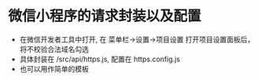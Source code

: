 # 微信小程序的请求封装以及配置

* 在微信开发者工具中打开, 在 菜单栏->设置->项目设置 打开项目设置面板后，将不校验合法域名勾选
* 具体封装在 /src/api/https.js, 配置在 https.config.js
* 也可以用作简单的模板
